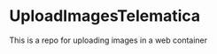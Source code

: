 UploadImagesTelematica
======================

This is a repo for uploading images in a web container
